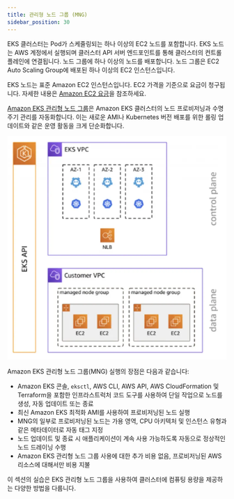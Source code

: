 ```yaml
---
title: 관리형 노드 그룹 (MNG)
sidebar_position: 30
---
```

EKS 클러스터는 Pod가 스케줄링되는 하나 이상의 EC2 노드를 포함합니다. EKS 노드는 AWS 계정에서 실행되며 클러스터 API 서버 엔드포인트를 통해 클러스터의 컨트롤 플레인에 연결됩니다. 노드 그룹에 하나 이상의 노드를 배포합니다. 노드 그룹은 EC2 Auto Scaling Group에 배포된 하나 이상의 EC2 인스턴스입니다.

EKS 노드는 표준 Amazon EC2 인스턴스입니다. EC2 가격을 기준으로 요금이 청구됩니다. 자세한 내용은 [Amazon EC2 요금](https://aws.amazon.com/ec2/pricing/)을 참조하세요.

[Amazon EKS 관리형 노드 그룹](https://docs.aws.amazon.com/eks/latest/userguide/managed-node-groups.html)은 Amazon EKS 클러스터의 노드 프로비저닝과 수명 주기 관리를 자동화합니다. 이는 새로운 AMI나 Kubernetes 버전 배포를 위한 롤링 업데이트와 같은 운영 활동을 크게 단순화합니다.

![Managed Node Groups](./assets/managed-node-groups.webp)

Amazon EKS 관리형 노드 그룹(MNG) 실행의 장점은 다음과 같습니다:

* Amazon EKS 콘솔, `eksctl`, AWS CLI, AWS API, AWS CloudFormation 및 Terraform을 포함한 인프라스트럭처 코드 도구를 사용하여 단일 작업으로 노드를 생성, 자동 업데이트 또는 종료
* 최신 Amazon EKS 최적화 AMI를 사용하여 프로비저닝된 노드 실행
* MNG의 일부로 프로비저닝된 노드는 가용 영역, CPU 아키텍처 및 인스턴스 유형과 같은 메타데이터로 자동 태그 지정
* 노드 업데이트 및 종료 시 애플리케이션이 계속 사용 가능하도록 자동으로 정상적인 노드 드레이닝 수행
* Amazon EKS 관리형 노드 그룹 사용에 대한 추가 비용 없음, 프로비저닝된 AWS 리소스에 대해서만 비용 지불

이 섹션의 실습은 EKS 관리형 노드 그룹을 사용하여 클러스터에 컴퓨팅 용량을 제공하는 다양한 방법을 다룹니다.
